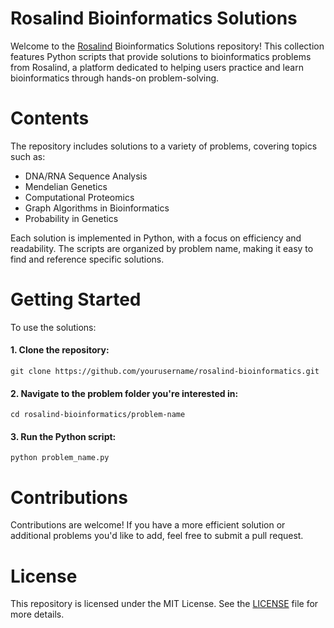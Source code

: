 # Rosalind Bioinformatics Solutions
Welcome to the [Rosalind](https://rosalind.info/problems/list-view/) Bioinformatics Solutions repository! This collection features Python scripts that provide solutions to bioinformatics problems from Rosalind, a platform dedicated to helping users practice and learn bioinformatics through hands-on problem-solving.

# Contents
The repository includes solutions to a variety of problems, covering topics such as:

- DNA/RNA Sequence Analysis
- Mendelian Genetics
- Computational Proteomics
- Graph Algorithms in Bioinformatics
- Probability in Genetics

Each solution is implemented in Python, with a focus on efficiency and readability. The scripts are organized by problem name, making it easy to find and reference specific solutions.

# Getting Started
To use the solutions:

#### 1. Clone the repository:
```
git clone https://github.com/yourusername/rosalind-bioinformatics.git
```

#### 2. Navigate to the problem folder you're interested in:
```
cd rosalind-bioinformatics/problem-name
```

#### 3. Run the Python script:
```
python problem_name.py
```

# Contributions
Contributions are welcome! If you have a more efficient solution or additional problems you'd like to add, feel free to submit a pull request.

# License
This repository is licensed under the MIT License. See the [LICENSE](LICENSE) file for more details.
